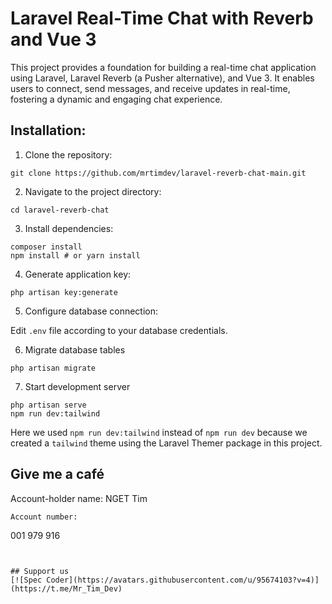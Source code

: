 # Laravel Real-Time Chat with Reverb and Vue 3

This project provides a foundation for building a real-time chat application using Laravel, Laravel Reverb (a Pusher alternative), and Vue 3. It enables users to connect, send messages, and receive updates in real-time, fostering a dynamic and engaging chat experience.



## Installation:

1. Clone the repository:
```
git clone https://github.com/mrtimdev/laravel-reverb-chat-main.git
```

2. Navigate to the project directory:
```
cd laravel-reverb-chat
```

3. Install dependencies:
```
composer install
npm install # or yarn install
```

4. Generate application key:
```
php artisan key:generate
```

5. Configure database connection:

Edit `.env` file according to your database credentials.

6. Migrate database tables
```
php artisan migrate
```

7. Start development server
```
php artisan serve
npm run dev:tailwind
```

Here we used `npm run dev:tailwind` instead of `npm run dev` because we created
a `tailwind` theme using the Laravel Themer package in this project.

## Give me a café 
Account-holder name: NGET Tim 
```
Account number:
```
001 979 916
```


## Support us
[![Spec Coder](https://avatars.githubusercontent.com/u/95674103?v=4)](https://t.me/Mr_Tim_Dev)
